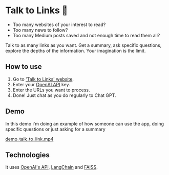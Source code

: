 # Talk to Links 💬
- Too many websites of your interest to read? 
- Too many news to follow? 
- Too many Medium posts saved and not enough time to read them all?

Talk to as many links as you want. Get a summary, ask specific questions, explore the depths of the information. Your imagination is the limit.

## How to use
1. Go to ['Talk to Links' website](https://talk-to-links.streamlit.app).
2. Enter your [OpenAI API](https://platform.openai.com/account/api-keys) key.
3. Enter the URLs you want to process.
4. Done! Just chat as you do regularly to Chat GPT.

## Demo
In this demo i'm doing an example of how someone can use the app, doing specific questions or just asking for a summary

[demo_talk_to_link.mp4](https://github.com/valenradovich/talk-to-link/assets/86897297/501f1862-2477-489d-8d9e-b2db936f776b.mp4)


## Technologies
It uses [OpenAI's API](https://openai.com/), [LangChain](https://www.langchain.com) and [FAISS](https://github.com/facebookresearch/faiss).
